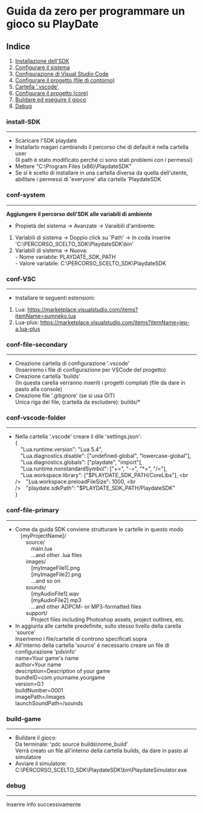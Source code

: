 # Guida da zero per programmare un gioco su PlayDate

## Indice
1. [Installazione dell'SDK](#install-SDK)
2. [Configurare il sistema](#conf-system)
3. [Configurazione di Visual Studio Code](#conf-VSC)
4. [Configurare il progetto (file di contorno)](#conf-file-secondary)
5. [Cartella '.vscode'](#conf-vscode-folder)
6. [Configurare il progetto (core)](#conf-file-primary)
7. [Buildare ed eseguire il gioco](#build-game)
8. [Debug](#debug)



### install-SDK
***
* Scaricare l'SDK playdate
* Installarlo magari cambiando il percorso che di default è nella cartella user
<br />(Il path è stato modificato perché ci sono stati problemi con i permessi)
* Mettere "C:\Program Files (x86)\PlaydateSDK"
* Se si è scelto di installare in una cartella diversa da quella dell'utente, abilitare i permessi di 'everyone' alla cartella 'PlaydateSDK

### conf-system
***
**Aggiungere il percorso dell'SDK alle variabili di ambiente**
* Propietà del sistema -> Avanzate -> Varaibili d'ambiente:
1. Variabili di sistema -> Doppio click su 'Path' -> In coda inserire 'C:\PERCORSO_SCELTO_SDK\PlaydateSDK\bin'
2. Variabili di sistema -> Nuova:
<br />- Nome variabile: PLAYDATE_SDK_PATH
<br />- Valore variabile: C:\PERCORSO_SCELTO_SDK\PlaydateSDK

### conf-VSC
***
* Installare le seguenti estensioni:
1. Lua: https://marketplace.visualstudio.com/items?itemName=sumneko.lua
2. Lua-plus: https://marketplace.visualstudio.com/items?itemName=jep-a.lua-plus

### conf-file-secondary
***
* Creazione cartella di configurazione '.vscode'
<br />(Inseriremo i file di configurazione per VSCode del progetto)
* Creazione cartella 'builds'
<br />(In questa carella verranno inseriti i progetti compilati (file da dare in pasto alla console)
* Creazione file '.gitignore' (se si usa GIT)
<br />Unica riga del file, (cartella da escludere): builds/*

### conf-vscode-folder
***
* Nella cartella '.vscode' creare il dile 'settings.json':
<br />{
<br /> "Lua.runtime.version": "Lua 5.4",
<br /> "Lua.diagnostics.disable": ["undefined-global", "lowercase-global"],
<br /> "Lua.diagnostics.globals": ["playdate", "import"],
<br /> "Lua.runtime.nonstandardSymbol": ["+=", "-=", "*=", "/="],
<br /> "Lua.workspace.library": ["$PLAYDATE_SDK_PATH/CoreLibs"],
<br /> "Lua.workspace.preloadFileSize": 1000,
<br /> "playdate.sdkPath": "$PLAYDATE_SDK_PATH/PlaydateSDK"
<br />}

### conf-file-primary
***
* Come da guida SDK conviene strutturare le cartelle in questo modo
<br /> [myProjectName]/
<br />  source/
<br />   main.lua
<br />   ...and other .lua files
<br />  images/
<br />   [myImageFile1].png
<br />   [myImageFile2].png
<br />   ...and so on
<br />  sounds/
<br />   [myAudioFile1].wav
<br />   [myAudioFile2].mp3
<br />   ...and other ADPCM- or MP3-formatted files
<br />  support/
<br />   Project files including Photoshop assets, project outlines, etc.
* In aggiunta alle cartelle predefinite, sullo stesso livello della carella 'source'
<br />Inseriremo i file/cartelle di controno specificati sopra
* All'interno della cartella 'source' è necessario creare un file di configurazione 'pdxinfo'
<br />    name=Your game's name
<br />    author=Your name
<br />    description=Description of your game
<br />    bundleID=com.yourname.yourgame
<br />    version=0.1
<br />    buildNumber=0001
<br />    imagePath=/images
<br />    launchSoundPath=/sounds

### build-game
***
* Buildare il gioco:
<br />Da terminale: 'pdc source builds\nome_build'
<br />Verrà creato un file all'interno della cartella builds, da dare in pasto al simulatore
* Avviare il simulatore: C:\PERCORSO_SCELTO_SDK\PlaydateSDK\bin\PlaydateSimulator.exe

### debug
***
Inserire info successivamente
